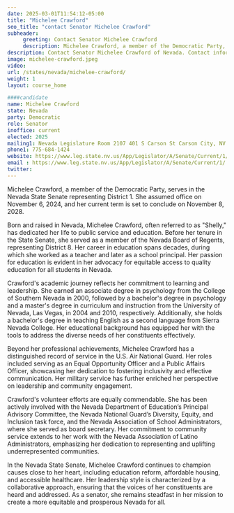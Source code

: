 ```yaml
---
date: 2025-03-01T11:54:12-05:00
title: "Michelee Crawford"
seo_title: "contact Senator Michelee Crawford"
subheader:
     greeting: Contact Senator Michelee Crawford
     description: Michelee Crawford, a member of the Democratic Party, serves in the Nevada State Senate representing District 1. She assumed office on November 6, 2024, and her current term is set to conclude on November 8, 2028.
description: Contact Senator Michelee Crawford of Nevada. Contact information for Michelee Crawford includes email address, phone number, and mailing address.
image: michelee-crawford.jpeg
video:
url: /states/nevada/michelee-crawford/
weight: 1
layout: course_home

####candidate
name: Michelee Crawford
state: Nevada
party: Democratic
role: Senator
inoffice: current
elected: 2025
mailing1: Nevada Legislature Room 2107 401 S Carson St Carson City, NV 89701-4747
phone1: 775-684-1424
website: https://www.leg.state.nv.us/App/Legislator/A/Senate/Current/1/
email : https://www.leg.state.nv.us/App/Legislator/A/Senate/Current/1/
twitter: 
---
```

Michelee Crawford, a member of the Democratic Party, serves in the Nevada State Senate representing District 1. She assumed office on November 6, 2024, and her current term is set to conclude on November 8, 2028.

Born and raised in Nevada, Michelee Crawford, often referred to as "Shelly," has dedicated her life to public service and education. Before her tenure in the State Senate, she served as a member of the Nevada Board of Regents, representing District 8. Her career in education spans decades, during which she worked as a teacher and later as a school principal. Her passion for education is evident in her advocacy for equitable access to quality education for all students in Nevada.

Crawford's academic journey reflects her commitment to learning and leadership. She earned an associate degree in psychology from the College of Southern Nevada in 2000, followed by a bachelor's degree in psychology and a master's degree in curriculum and instruction from the University of Nevada, Las Vegas, in 2004 and 2010, respectively. Additionally, she holds a bachelor's degree in teaching English as a second language from Sierra Nevada College. Her educational background has equipped her with the tools to address the diverse needs of her constituents effectively.

Beyond her professional achievements, Michelee Crawford has a distinguished record of service in the U.S. Air National Guard. Her roles included serving as an Equal Opportunity Officer and a Public Affairs Officer, showcasing her dedication to fostering inclusivity and effective communication. Her military service has further enriched her perspective on leadership and community engagement.

Crawford's volunteer efforts are equally commendable. She has been actively involved with the Nevada Department of Education’s Principal Advisory Committee, the Nevada National Guard’s Diversity, Equity, and Inclusion task force, and the Nevada Association of School Administrators, where she served as board secretary. Her commitment to community service extends to her work with the Nevada Association of Latino Administrators, emphasizing her dedication to representing and uplifting underrepresented communities.

In the Nevada State Senate, Michelee Crawford continues to champion causes close to her heart, including education reform, affordable housing, and accessible healthcare. Her leadership style is characterized by a collaborative approach, ensuring that the voices of her constituents are heard and addressed. As a senator, she remains steadfast in her mission to create a more equitable and prosperous Nevada for all.

